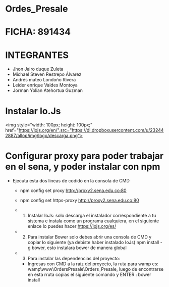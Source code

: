 # Ordes_Presale

# FICHA: 891434


# INTEGRANTES


- Jhon Jairo duque Zuleta  
- Michael Steven Restrepo Álvarez  
- Andrés mateo Londoño Rivera  
- Leider enrique Valdes Montoya  
- Jorman Yolian Atehortua Guzman



# Instalar Io.Js
<img style="width: 100px; height: 100px;" href="https://iojs.org/en/",src="https://dl.dropboxusercontent.com/u/232442887/allop/img/logo/descarga.png">

# Configurar proxy para poder trabajar en el sena, y poder instalar con npm
- Ejecuta esta dos lineas de codido en la consola de CMD
  - npm config set proxy http://proxy2.sena.edu.co:80
  - npm config set https-proxy http://proxy2.sena.edu.co:80

  - 1.	Instalar IoJs: solo descarga el instalador correspondiente a tu sistema e instala
    como un programa cualquiera, en el siguiente enlace lo puedes hacer https://iojs.org/es/
  - 2.	Para instalar Bower solo debes abrir una consola de CMD y copiar lo siguiente (ya debiste haber instalado IoJs)
    npm install -g bower, esto instalara bower de manera global
  - 3.	Para instalar las dependencias del proyecto:
      -	Ingresas con CMD a la raíz del proyecto, la ruta para wamp es: wamp\www\OrdersPresale\Orders_Presale, luego de encontrarse en esta
      rruta copias el siguiente comando y ENTER : bower install
